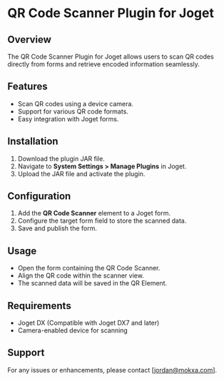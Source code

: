 # QR Code Scanner Plugin for Joget

## Overview
The QR Code Scanner Plugin for Joget allows users to scan QR codes directly from forms and retrieve encoded information seamlessly.

## Features
- Scan QR codes using a device camera.
- Support for various QR code formats.
- Easy integration with Joget forms.

## Installation
1. Download the plugin JAR file.
2. Navigate to **System Settings > Manage Plugins** in Joget.
3. Upload the JAR file and activate the plugin.

## Configuration
1. Add the **QR Code Scanner** element to a Joget form.
2. Configure the target form field to store the scanned data.
3. Save and publish the form.

## Usage
- Open the form containing the QR Code Scanner.
- Align the QR code within the scanner view.
- The scanned data will be saved in the QR Element.

## Requirements
- Joget DX (Compatible with Joget DX7 and later)
- Camera-enabled device for scanning

## Support
For any issues or enhancements, please contact [jordan@mokxa.com].


